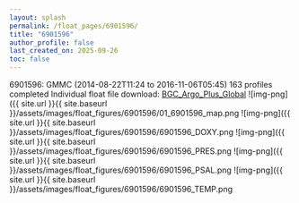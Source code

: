 ```yaml
---
layout: splash
permalink: /float_pages/6901596/
title: "6901596"
author_profile: false
last_created_on: 2025-09-26
toc: false
---
```

 
6901596: GMMC (2014-08-22T11:24 to 2016-11-06T05:45)
163 profiles completed
Individual float file download: [BGC_Argo_Plus_Global](https://ftp.soest.hawaii.edu/bgc_argo_plus/Individual_Floats/outliers_removed/6901596_Sprof_processed.nc)
![img-png]({{ site.url }}{{ site.baseurl }}/assets/images/float_figures/6901596/01_6901596_map.png
![img-png]({{ site.url }}{{ site.baseurl }}/assets/images/float_figures/6901596/6901596_DOXY.png
![img-png]({{ site.url }}{{ site.baseurl }}/assets/images/float_figures/6901596/6901596_PRES.png
![img-png]({{ site.url }}{{ site.baseurl }}/assets/images/float_figures/6901596/6901596_PSAL.png
![img-png]({{ site.url }}{{ site.baseurl }}/assets/images/float_figures/6901596/6901596_TEMP.png
